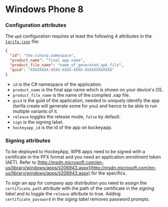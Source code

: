 # Windows Phone 8

### Configuration attributes

The `wp8` configuration requires at least the following 4 attributes in the [`tarifa.json`](../project/index.md#tarifajson-and-privatejson) file:

``` json
{
  "id": "the.csharp.namespace",
  "product_name": "final app name",
  "product_file_name": "name_of_generated_apk_file",
  "guid": "XXXXXXXX-XXXX-XXXX-XXXX-XXXXXXXXXXXX"
}
```

* `id` is the C# namespace of the application.
* `product_name` is the final app name which is shown on your device's OS.
* `product_file_name` is the name of the compiled .xap file.
* `guid` is the guid of the application, needed to uniquely identify the app
(tarifa create will generate some for you) and hence to be able to run multiple
variants of it.
* `release` toggles the release mode, `false` by default.
* `sign` is the signing label.
* `hockeyapp_id` is the id of the app on kockeyapp.

### Signing attributes

To be deployed to HockeyApp, WP8 apps need to be signed with a certificate in the PFX format and you need an application enrollment token (AET).
Refer to [http://msdn.microsoft.com/en-us/library/windows/apps/jj206943.aspx](http://msdn.microsoft.com/en-us/library/windows/apps/jj206943.aspx) for the specifics.

To sign an app for company app distribution you need to assign the `certificate_path` attribute with the path of the certificate in the _signing label_ and to toggle the `release` attribute to true. Adding `certificate_password` in the _siging label_ removes password prompts.

